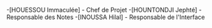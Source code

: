 -[HOUESSOU Immaculée] - Chef de Projet
-[HOUNTONDJI Jephté] - Responsable des Notes
-[INOUSSA Hilal] - Responsable de l'Interface
